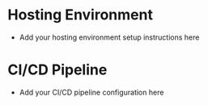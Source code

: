 # Hosting Environment

- Add your hosting environment setup instructions here


# CI/CD Pipeline

- Add your CI/CD pipeline configuration here
